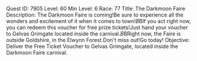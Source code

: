 Quest ID: 7905
Level: 60
Min Level: 6
Race: 77
Title: The Darkmoon Faire
Description: The Darkmoon Faire is coming!Be sure to experience all the wonders and excitement of it when it comes to town!$B$BIf you act right now, you can redeem this voucher for free prize tickets!Just hand your voucher to Gelvas Grimgate located inside the carnival.$B$BRight now, the Faire is outside Goldshire, in the Elwynn Forest.Don't miss out!Go today!
Objective: Deliver the Free Ticket Voucher to Gelvas Grimgate, located inside the Darkmoon Faire carnival.
